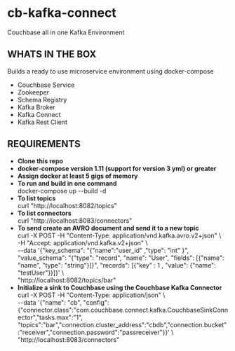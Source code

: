 # cb-kafka-connect
Couchbase all in one Kafka Environment

## WHATS IN THE BOX
Builds a ready to use microservice environment using docker-compose   
- Couchbase Service   
- Zookeeper  
- Schema Registry  
- Kafka Broker   
- Kafka Connect   
- Kafka Rest Client

## REQUIREMENTS
- **Clone this repo**   
- **docker-compose version 1.11 (support for version 3 yml) or greater**   
- **Assign docker at least 5 gigs of memory**   
- **To run and build in one command**   
docker-compose up --build -d   
- **To list topics**   
curl "http://localhost:8082/topics"   
- **To list connectors**   
curl "http://localhost:8083/connectors"   
- **To send create an AVRO document and send it to a new topic**   
curl -X POST -H "Content-Type: application/vnd.kafka.avro.v2+json" \   
-H "Accept: application/vnd.kafka.v2+json" \   
--data '{"key_schema": "{\"name\":\"user_id\"  ,\"type\": \"int\"   }", "value_schema": "{\"type\": \"record\", \"name\": \"User\", \"fields\": [{\"name\": \"name\", \"type\": \"string\"}]}", "records": [{"key" : 1 , "value": {"name": "testUser"}}]}' \   
"http://localhost:8082/topics/bar"  
- **Initialize a sink to Couchbase using the Couchbase Kafka Connector**   
curl -X POST -H "Content-Type: application/json" \   
     --data '{"name": "cb", "config": {"connector.class":"com.couchbase.connect.kafka.CouchbaseSinkConnector","tasks.max":"1", "topics":"bar","connection.cluster_address":"cbdb","connection.bucket":"receiver","connection.password":"passreceiver"}}' \   
    "http://localhost:8083/connectors"
